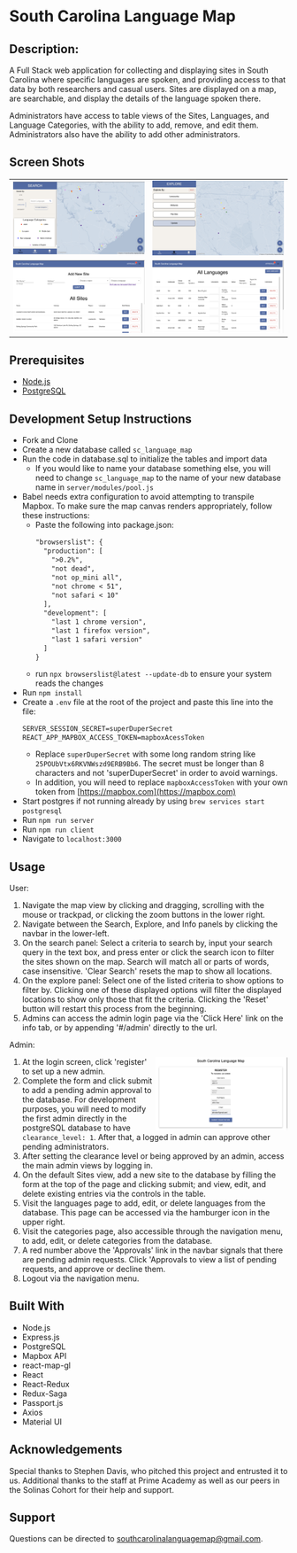 # South Carolina Language Map

## Description:

A Full Stack web application for collecting and displaying sites in South Carolina where specific languages are spoken, and providing access to that data by both researchers and casual users. Sites are displayed on a map, are searchable, and display the details of the language spoken there.

Administrators have access to table views of the Sites, Languages, and Language Categories, with the ability to add, remove, and edit them. Administrators also have the ability to add other administrators.

## Screen Shots
| | |
| -------------- | ----------- | 
| <img src="documentation/images/search_view.png" alt="Search View" width="100%"/> | <img src="documentation/images/explore_view.png" alt="Explore View" width="100%"/> |
|<img src="documentation/images/admin_sites.png" alt="Sites View" width="100%"/>| <img src="documentation/images/admin_languages.png" alt="Languages Table" width="100%"/> |

## Prerequisites

- [Node.js](https://nodejs.org/en/)
- [PostgreSQL](https://www.postgresql.org/)

## Development Setup Instructions

- Fork and Clone
- Create a new database called `sc_language_map`
- Run the code in database.sql to initialize the tables and import data
  - If you would like to name your database something else, you will need to change `sc_language_map` to the name of your new database name in `server/modules/pool.js`
- Babel needs extra configuration to avoid attempting to transpile Mapbox. To make sure the map canvas renders appropriately, follow these instructions:
  - Paste the following into package.json:
    ```
    "browserslist": {
      "production": [
        ">0.2%",
        "not dead",
        "not op_mini all",
        "not chrome < 51",
        "not safari < 10"
      ],
      "development": [
        "last 1 chrome version",
        "last 1 firefox version",
        "last 1 safari version"
      ]
    }
    ```
  - run `npx browserslist@latest --update-db` to ensure your system reads the changes
- Run `npm install`
- Create a `.env` file at the root of the project and paste this line into the file:
  ```
  SERVER_SESSION_SECRET=superDuperSecret
  REACT_APP_MAPBOX_ACCESS_TOKEN=mapboxAcessToken
  ```
   - Replace `superDuperSecret` with some long random string like `25POUbVtx6RKVNWszd9ERB9Bb6`. The secret must be longer than 8 characters and not 'superDuperSecret' in order to avoid warnings.
   - In addition, you will need to replace `mapboxAccessToken` with your own token from [https://mapbox.com](https://mapbox.com)
- Start postgres if not running already by using `brew services start postgresql`
- Run `npm run server`
- Run `npm run client`
- Navigate to `localhost:3000`

## Usage

User:
1. Navigate the map view by clicking and dragging, scrolling with the mouse or trackpad, or clicking the zoom buttons in the lower right.
2. Navigate between the Search, Explore, and Info panels by clicking the navbar in the lower-left.
3. On the search panel: Select a criteria to search by, input your search query in the text box, and press enter or click the search icon to filter the sites shown on the map. Search will match all or parts of words, case insensitive. 'Clear Search' resets the map to show all locations.
4. On the explore panel: Select one of the listed criteria to show options to filter by. Clicking one of these displayed options will filter the displayed locations to show only those that fit the criteria. Clicking the 'Reset' button will restart this process from the beginning.
5. Admins can access the admin login page via the 'Click Here' link on the info tab, or by appending '#/admin' directly to the url.

Admin:
1. <img src="documentation/images/admin_register.png" alt="Languages Table" width="50%" align="right" margin="3px"/>At the login screen, click 'register' to set up a new admin.
2. Complete the form and click submit to add a pending admin approval to the database. For development purposes, you will need to modify the first admin directly in the postgreSQL database to have `clearance_level: 1`. After that, a logged in admin can approve other pending administrators.
3. After setting the clearance level or being approved by an admin, access the main admin views by logging in.
4. On the default Sites view, add a new site to the database by filling the form at the top of the page and clicking submit; and view, edit, and delete existing entries via the controls in the table.
5. Visit the languages page to add, edit, or delete languages from the database. This page can be accessed via the hamburger icon in the upper right.
6. Visit the categories page, also accessible through the navigation menu, to add, edit, or delete categories from the database.
7. A red number above the 'Approvals' link in the navbar signals that there are pending admin requests. Click 'Approvals to view a list of pending requests, and approve or decline them.
8. Logout via the navigation menu.

## Built With

- Node.js
- Express.js
- PostgreSQL
- Mapbox API
- react-map-gl
- React
- React-Redux
- Redux-Saga
- Passport.js
- Axios
- Material UI

## Acknowledgements

Special thanks to Stephen Davis, who pitched this project and entrusted it to us. Additional thanks to the staff at Prime Academy as well as our peers in the Solinas Cohort for their help and support. 

## Support

Questions can be directed to southcarolinalanguagemap@gmail.com.